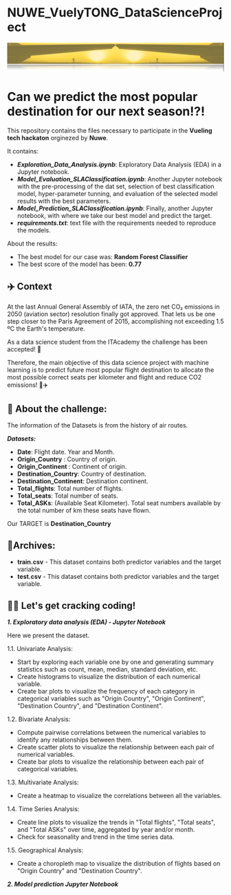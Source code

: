 # NUWE_VuelyTONG_DataScienceProject
![my image](vio.png)



# Can we predict the most popular destination for our next season!?!

This repository contains the files necessary to participate in the **Vueling tech hackaton** orginezed by **Nuwe**. 

It contains:
- ***Exploration_Data_Analysis.ipynb***: Exploratory Data Analysis (EDA) in a Jupyter notebook.
- ***Model_Evaluation_SLAClassification.ipynb***: Another Jupyter notebook with the pre-processing of the dat set, selection of best classification model, hyper-parameter tunning, and evaluation of the selected model results with the best parameters.
- ***Model_Prediction_SLAClassification.ipynb***: Finally, another Jupyter notebook, with where we take our best model and predict the target. 
- ***requirements.txt***: text file with the requirements needed to reproduce the models.

About the results: 
- The best model for our case was: **Random Forest Classifier**
- The best score of the model has been: **0.77**
 




## ✈️ Context

At the last Annual General Assembly of IATA, the zero net CO₂ emissions in 2050 (aviation sector) resolution finally got approved. That lets us be one step closer to the Paris Agreement of 2015, accomplishing not exceeding 1.5 ºC the Earth's temperature.

As a data science student from the ITAcademy the challenge has been accepted! 💪

Therefore, the main objective of this data science project with machine learning is to predict future most popular flight destination to allocate the most possible correct seats per kilometer and flight and reduce CO2 emissions! 💨✈️ 



## 🦾 About the challenge:

The information of the Datasets is from the history of air routes. 

***Datasets:***

- **Date**: Flight date. Year and Month.
- **Origin_Country** : Country of origin.
- **Origin_Continent** : Continent of origin.
- **Destination_Country**: Country of destination.
- **Destination_Continent**: Destination continent.
- **Total_flights**: Total number of flights.
- **Total_seats**: Total number of seats.
- **Total_ASKs**: (Available Seat Kilometer). Total seat numbers available by the total number of km these seats have flown.

Our TARGET is **Destination_Country**
## 🧾Archives:

- **train.csv** - This dataset contains both predictor variables and the target variable.
- **test.csv** - This dataset contains both predictor variables and the target variable.
## 👩‍💻 Let's get cracking coding!

***1. Exploratory data analysis (EDA) - Jupyter Notebook***

Here we present the dataset. 


1.1. Univariate Analysis:

- Start by exploring each variable one by one and generating summary statistics such as count, mean, median, standard deviation, etc.
- Create histograms to visualize the distribution of each numerical variable.
- Create bar plots to visualize the frequency of each category in categorical variables such as "Origin Country", "Origin Continent", "Destination Country", and "Destination Continent".

1.2. Bivariate Analysis:

- Compute pairwise correlations between the numerical variables to identify any relationships between them.
- Create scatter plots to visualize the relationship between each pair of numerical variables.
- Create bar plots to visualize the relationship between each pair of categorical variables.

1.3. Multivariate Analysis:
- Create a heatmap to visualize the correlations between all the variables.


1.4. Time Series Analysis:
- Create line plots to visualize the trends in "Total flights", "Total seats", and "Total ASKs" over time, aggregated by year and/or month.
- Check for seasonality and trend in the time series data.

1.5. Geographical Analysis:

- Create a choropleth map to visualize the distribution of flights based on "Origin Country" and "Destination Country".



***2. Model prediction Jupyter Notebook***

